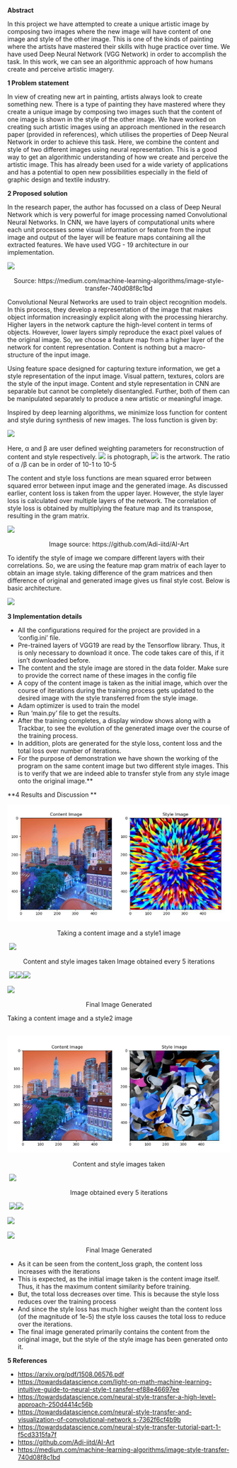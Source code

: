﻿**Abstract** 

In this project we have attempted to create a unique artistic image by composing two images where the new image will have content of one image and style of the other image. This is one of the kinds of painting where the artists have mastered their skills with huge practice over time. We have used Deep Neural Network (VGG Network) in order to accomplish the task. In this work, we can see an algorithmic approach of how humans create and perceive artistic imagery. 

**1    Problem statement** 

In view of creating new art in painting, artists always look to create something new. There is a type of painting they have mastered where they create a unique image by composing two  images such that the content of one image is shown in the style of the other image. We have worked on creating such artistic images using an approach mentioned in the research paper (provided in references), which utilises the properties of Deep Neural Network in order to achieve this task. Here, we combine the content and style of  two  different  images  using  neural  representation.  This  is  a  good  way  to  get  an  algorithmic understanding of how we create and perceive the artistic image.  This has already been used for a wide variety of applications and has a potential to open new possibilities especially in the field of graphic design and textile industry. 

**2    Proposed solution** 

In the research paper, the author has focussed on a class of Deep Neural Network which is very powerful for image processing named Convolutional Neural Networks. In CNN, we have layers of computational units where each unit processes some visual information or feature from the input image and output of the layer will be feature maps containing all the extracted features. We have used VGG - 19 architecture in our implementation. 

![](Project%20Report.001.png)

<center>Source: https://medium.com/machine-learning-algorithms/image-style-transfer-740d08f8c1bd </center>

Convolutional Neural Networks are used to train object recognition models. In this process, they develop a  representation  of  the  image  that  makes  object  information  increasingly  explicit  along  with  the processing hierarchy. Higher layers in the network capture the high-level content in terms of objects. However, lower layers simply reproduce the exact pixel values of the original image. So, we choose a feature map from a higher layer of the network for content representation. Content is nothing but a macro-structure of the input image.  

Using feature space designed for capturing texture information, we get a style representation of the input image. Visual pattern, textures, colors are the style of the input image. Content and style representation in CNN are separable but cannot be completely disentangled. Further, both of them can be manipulated separately to produce a new artistic or meaningful image.  

Inspired by deep learning algorithms, we minimize loss function for content and style during synthesis of new images. The loss function is given by: 

![](Project%20Report.002.png)

Here, α and β are user defined weighting parameters for reconstruction of content and style respectively. ![](Project%20Report.003.png) is photograph, ![](Project%20Report.004.png) is the artwork. The ratio of α /β can be in order of 10-1 to 10-5 

The content and style loss functions are mean squared error between squared error between input image and the generated image.  As discussed earlier, content loss is taken from the upper layer. However, the style layer loss is calculated over multiple layers of the network. The correlation of style loss is obtained by multiplying the feature map and its transpose, resulting in the gram matrix.  

![](Project%20Report.005.png)

<center> Image source: https://github.com/Adi-iitd/AI-Art </center>

To identify the style of image we compare different layers with their correlations. So, we are using the feature map gram matrix of each layer to obtain an image style. taking difference of the gram matrices and then difference of original and generated image gives us final style cost. Below is basic architecture. 

![](Project%20Report.006.png)

**3    Implementation details** 

- All the configurations required for the project are provided in a ‘config.ini’ file. 
- Pre-trained  layers  of  VGG19  are  read by the Tensorflow library. Thus, it is only necessary to download it once. The code takes care of this, if it isn’t downloaded before. 
- The content and the style image are stored in the data folder. Make sure to provide the correct name of these images in the config file 
- A copy of the content image is taken as the initial image, which over the course of iterations during the training process gets updated to the desired image with the style transferred from the style image. 
- Adam optimizer is used to train the model 
- Run ‘main.py’ file to get the results. 
- After the training completes, a display window shows along with a Trackbar, to see the evolution of the generated image over the course of the training process. 
- In addition, plots are generated for the style loss, content loss and the total loss over number of iterations. 
- For  the  purpose  of demonstration we have shown the working of the program on the same content image but two different style images. This is to verify that we are indeed able to transfer style from any style image onto the original image.** 

**4   Results and Discussion **

![](Project%20Report.007.png)

<center> Taking a content image and a style1 image </center>

​											 ![](Project%20Report.008.png)

<center> Content and style images taken Image obtained every 5 iterations </center>



​								![](Project%20Report.009.png)![](Project%20Report.010.png)![](Project%20Report.012.png)



![](Project%20Report.013.png)

<center> Final Image Generated </center>



Taking a content image and a style2 image

​																	 ![](Project%20Report.014.png)

<center> Content and style images taken </center>

​										 ![](Project%20Report.015.png)

<center> Image obtained every 5 iterations </center>

​															![](Project%20Report.016.png)![](Project%20Report.017.png)

![](Project%20Report.018.png)

![](Project%20Report.019.png)

<center> Final Image Generated </center>



- As it can be seen from the content\_loss graph, the content loss increases with the iterations 
- This is expected, as the initial image taken is the content image itself. Thus, it has the maximum content similarity before training.  
- But, the total loss decreases over time. This is because the style loss reduces over the training process 
- And since the style loss has much higher weight than the content loss (of the magnitude of 1e-5) the style loss causes the total loss to reduce over the iterations. 
- The final image generated primarily contains the content from the original image, but the style of the style image has been generated onto it. 

**5   References** 

- <https://arxiv.org/pdf/1508.06576.pdf>  
- [https://towardsdatascience.com/light-on-math-machine-learning-intuitive-guide-to-neural-style-t ransfer-ef88e46697ee](https://towardsdatascience.com/light-on-math-machine-learning-intuitive-guide-to-neural-style-transfer-ef88e46697ee)  
- <https://towardsdatascience.com/neural-style-transfer-a-high-level-approach-250d4414c56b>  
- [https://towardsdatascience.com/neural-style-transfer-and-visualization-of-convolutional-network s-7362f6cf4b9b](https://towardsdatascience.com/neural-style-transfer-and-visualization-of-convolutional-networks-7362f6cf4b9b)  
- <https://towardsdatascience.com/neural-style-transfer-tutorial-part-1-f5cd3315fa7f>  
- <https://github.com/Adi-iitd/AI-Art> 
- <https://medium.com/machine-learning-algorithms/image-style-transfer-740d08f8c1bd>  
